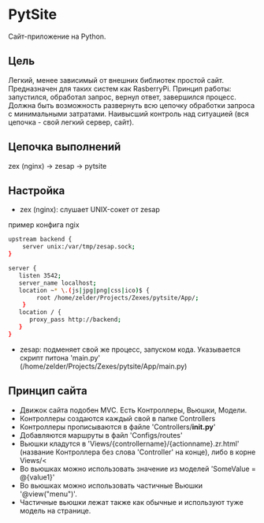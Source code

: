 # PytSite
Сайт-приложение на Python.

Цель
--------
Легкий, менее зависимый от внешних библиотек простой сайт. Предназначен для таких систем как RasberryPi.
Принцип работы: запустился, обработал запрос, вернул ответ, завершился процесс.
Должна быть возможность развернуть всю цепочку обработки запроса с минимальными затратами.
Наивысший контроль над ситуацией (вся цепочка - свой легкий сервер, сайт).


Цепочка выполнений
--------
zex (nginx) -> zesap -> pytsite


Настройка
--------
- zex (nginx): слушает UNIX-сокет от zesap

пример конфига ngix

```sh
upstream backend {
    server unix:/var/tmp/zesap.sock;
}

server {
   listen 3542;
   server_name localhost;
   location ~* \.(js|jpg|png|css|ico)$ {
        root /home/zelder/Projects/Zexes/pytsite/App/;
    }
   location / {
      proxy_pass http://backend;
   }
}
```

- zesap: подменяет свой же процесс, запуском кода. Указывается скрипт питона 'main.py' (/home/zelder/Projects/Zexes/pytsite/App/main.py)


Принцип сайта
--------
- Движок сайта подобен MVC. Есть Контроллеры, Вьюшки, Модели.
- Контроллеры создаются каждый свой в папке Controllers
- Контроллеры прописываются в файле 'Controllers/__init.py__'
- Добавляются маршруты в файл 'Configs/routes'
- Вьюшки кладутся в 'Views/{controllername}/{actionname}.zr.html' (название Контроллера без слова 'Controller' на конце), либо в корне Views/<
- Во вьюшках можно использовать значение из моделей 'SomeValue = @{value1}'
- Во вьюшках можно использовать частичные Вьюшки '@view("menu")'.
- Частичные вьюшки лежат также как обычные и используют туже модель на странице.

